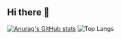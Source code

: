 ## Hi there 👋

[![Anurag's GitHub stats](https://github-readme-stats.vercel.app/api?username=lucasbarbosagit)](https://github.com/anuraghazra/github-readme-stats)
![Top Langs](https://github-readme-stats.vercel.app/api/top-langs/?username=lucasbarbosagit)
